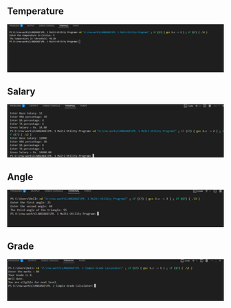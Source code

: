 <h2>Temperature</h2>
<img src="output/p1.png" />
<h2>Salary</h2>
<img src="output/p2.png" />
<h2>Angle</h2>
<img src="output/p3.png" />
<h2>Grade</h2>
<img src="grade/Grade.png" />
